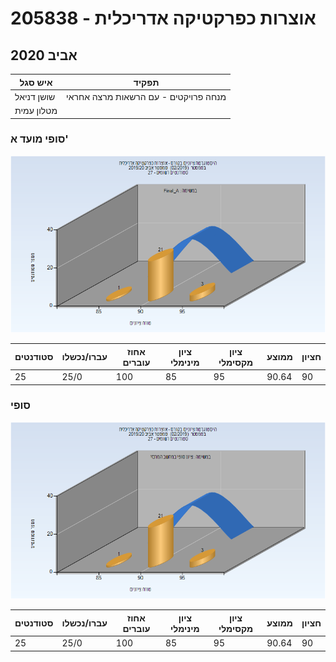 # 205838 - אוצרות כפרקטיקה אדריכלית

## אביב 2020

| איש סגל | תפקיד |
| ---- | ---- |
| שושן דניאל | מנחה פרויקטים  - עם הרשאות מרצה אחראי |
| מטלון עמית |  |

### סופי מועד א'

![201902 Final_A](201902/Final_A.png)

| סטודנטים | עברו/נכשלו | אחוז עוברים | ציון מינימלי | ציון מקסימלי | ממוצע | חציון |
| ---- | ---- | ---- | ---- | ---- | ---- | ---- |
| 25 | 25/0 | 100 | 85 | 95 | 90.64 | 90 |

### סופי

![201902 Finals](201902/Finals.png)

| סטודנטים | עברו/נכשלו | אחוז עוברים | ציון מינימלי | ציון מקסימלי | ממוצע | חציון |
| ---- | ---- | ---- | ---- | ---- | ---- | ---- |
| 25 | 25/0 | 100 | 85 | 95 | 90.64 | 90 |

